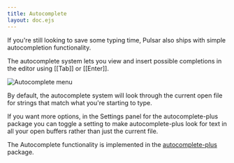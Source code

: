 ```yaml
---
title: Autocomplete
layout: doc.ejs
---
```


If you're still looking to save some typing time, Pulsar also ships with simple
autocompletion functionality.

The autocomplete system lets you view and insert possible completions in the
editor using [[Tab]] or [[Enter]].

![Autocomplete menu](/img/atom/autocomplete.png "Autocomplete menu")

By default, the autocomplete system will look through the current open file for
strings that match what you're starting to type.

If you want more options, in the Settings panel for the autocomplete-plus
package you can toggle a setting to make autocomplete-plus look for text in all
your open buffers rather than just the current file.

The Autocomplete functionality is implemented in the
[autocomplete-plus](https://github.com/pulsar-edit/autocomplete-plus) package.
